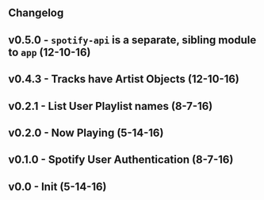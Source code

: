 ## Changelog

## v0.5.0 - `spotify-api` is a separate, sibling module to `app` (12-10-16)

## v0.4.3 - Tracks have Artist Objects (12-10-16)

## v0.2.1 - List User Playlist names (8-7-16)

## v0.2.0 - Now Playing (5-14-16)

## v0.1.0 - Spotify User Authentication (8-7-16)

## v0.0 - Init (5-14-16)
